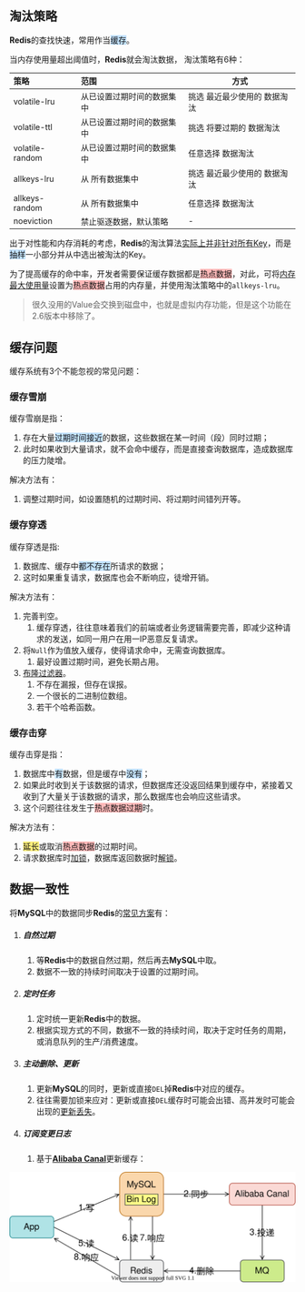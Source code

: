 ## 淘汰策略

**Redis**的查找快速，常用作当<span style=background:#c2e2ff>缓存</span>。

当内存使用量超出阈值时，**Redis**就会淘汰数据， 淘汰策略有6种：

| 策略            | 范围                                  | 方式                                   |
| :-------------- | :------------------------------------ | -------------------------------------- |
| volatile-lru    | 从已设置过期时间的数据集中            | 挑选 最近最少使用的 数据淘汰           |
| volatile-ttl    | 从已设置过期时间的数据集中            | 挑选 将要过期的         数据淘汰       |
| volatile-random | 从已设置过期时间的数据集中            | 任意选择                      数据淘汰 |
| allkeys-lru     | 从                       所有数据集中 | 挑选 最近最少使用的 数据淘汰           |
| allkeys-random  | 从                       所有数据集中 | 任意选择                      数据淘汰 |
| noeviction      | 禁止驱逐数据，默认策略                | -                                      |

出于对性能和内存消耗的考虑，**Redis**的淘汰算法[实际上并非针对所有Key](https://zhuanlan.zhihu.com/p/142893249)，而是<span style=background:#c2e2ff>抽样</span>一小部分并从中选出被淘汰的Key。

为了提高缓存的命中率，开发者需要保证缓存数据都是<span style=background:#ffb8b8>热点数据</span>，对此，可将<u>内存最大使用量</u>设置为<span style=background:#ffb8b8>热点数据</span>占用的内存量，并使用淘汰策略中的`allkeys-lru`。

> 很久没用的Value会交换到磁盘中，也就是虚拟内存功能，但是这个功能在2.6版本中移除了。



## 缓存问题

缓存系统有3个不能忽视的常见问题：

### 缓存雪崩

缓存雪崩是指：

1. 存在大量<span style=background:#c2e2ff>过期时间接近</span>的数据，这些数据在某一时间（段）同时过期；
2. 此时如果收到大量请求，就不会命中缓存，而是直接查询数据库，造成数据库的压力陡增。

解决方法有：
1. 调整过期时间，如设置随机的过期时间、将过期时间错列开等。

### 缓存穿透

缓存穿透是指:

1. 数据库、缓存中<span style=background:#c2e2ff>都不存在</span>所请求的数据；
2. 这时如果重复请求，数据库也会不断响应，徒增开销。

解决方法有：

1. 完善判空。
     1. 缓存穿透，往往意味着我们的前端或者业务逻辑需要完善，即减少这种请求的发送，如同一用户在用一IP恶意反复请求。
2. 将`Null`作为值放入缓存，使得请求命中，无需查询数据库。
   1. 最好设置过期时间，避免长期占用。
3. [布隆过滤器](https://zhuanlan.zhihu.com/p/140772422)。
     1. 不存在漏报，但存在误报。
     2. 一个很长的二进制位数组。
     3. 若干个哈希函数。

### 缓存击穿

缓存击穿是指：

1. 数据库中<span style=background:#c2e2ff>有</span>数据，但是缓存中<span style=background:#c2e2ff>没有</span>；
2. 如果此时收到关于该数据的请求，但数据库还没返回结果到缓存中，紧接着又收到了大量关于该数据的请求，那么数据库也会响应这些请求。
3. 这个问题往往发生于<span style=background:#ffb8b8>热点数据过期</span>时。

解决方法有：
1. <span style=background:#ffee7c>延长</span>或取消<span style=background:#ffb8b8>热点数据</span>的过期时间。
2. 请求数据库时<u>加锁</u>，数据库返回数据时<u>解锁</u>。



## 数据一致性

将**MySQL**中的数据同步**Redis**的[常见方案](https://www.zhihu.com/question/319817091/answer/2110995185)有：

1. ##### 自然过期

   1. 等**Redis**中的数据自然过期，然后再去**MySQL**中取。
   2. 数据不一致的持续时间取决于设置的过期时间。

2. ##### 定时任务

   1. 定时统一更新**Redis**中的数据。
   2. 根据实现方式的不同，数据不一致的持续时间，取决于定时任务的周期，或消息队列的生产/消费速度。

3. ##### 主动删除、更新

   1. 更新**MySQL**的同时，更新或直接`DEL`掉**Redis**中对应的缓存。
   2. 往往需要加锁来应对：更新或直接`DEL`缓存时可能会出错、高并发时可能会出现的<u>更新丢失</u>。

4. ##### 订阅变更日志

   1. 基于[**Alibaba Canal**](https://github.com/alibaba/canal)更新缓存：

![](../images/8/alibaba-canal.svg)

